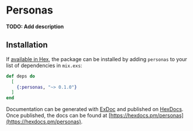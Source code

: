 # Personas

**TODO: Add description**

## Installation

If [available in Hex](https://hex.pm/docs/publish), the package can be installed
by adding `personas` to your list of dependencies in `mix.exs`:

```elixir
def deps do
  [
    {:personas, "~> 0.1.0"}
  ]
end
```

Documentation can be generated with [ExDoc](https://github.com/elixir-lang/ex_doc)
and published on [HexDocs](https://hexdocs.pm). Once published, the docs can
be found at [https://hexdocs.pm/personas](https://hexdocs.pm/personas).

